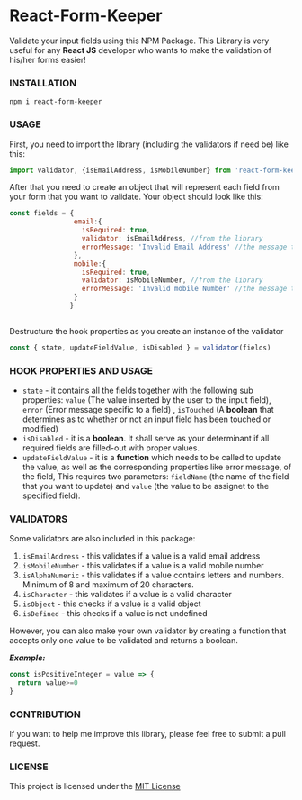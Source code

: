 # React-Form-Keeper

Validate your input fields using this NPM Package. This Library is very useful for any **React JS** developer who wants to make the validation of his/her forms easier!

### INSTALLATION

`npm i react-form-keeper`

### USAGE


First, you need to import the library (including the validators if need be) like this:

``` js
import validator, {isEmailAddress, isMobileNumber} from 'react-form-keeper'
```


After that you need to create an object that will represent each field from your form that you want to validate. Your object should look like this:

``` js
const fields = {
                email:{
                  isRequired: true,
                  validator: isEmailAddress, //from the library
                  errorMessage: 'Invalid Email Address' //the message that you want to be shown if the validator rejects the user input
                },
                mobile:{
                  isRequired: true,
                  validator: isMobileNumber, //from the library
                  errorMessage: 'Invalid mobile Number' //the message that you want to be shown if the validator rejects the user input
                }
               }
        
  ```

Destructure the hook properties as you create an instance of the validator

```js
const { state, updateFieldValue, isDisabled } = validator(fields)

```

### HOOK PROPERTIES AND USAGE

- `state` - it contains all the fields together with the following sub properties:  `value` (The value inserted by the user to the input field), `error` (Error message specific to a field) ,  `isTouched` (A **boolean** that determines as to whether or not an input field has been touched or modified)
- `isDisabled` - it is a **boolean**. It shall serve as your determinant if all required fields are filled-out with proper values.
- `updateFieldValue` - it is a **function** which needs to be called to update the value, as well as the corresponding properties like error message, of the field, This requires two parameters: `fieldName` (the name of the field that you want to update) and `value` (the value to be assignet to the specified field).


 
### VALIDATORS

Some validators are also included in this package:

1. `isEmailAddress` - this validates if a value is a valid email address
2. `isMobileNumber` - this validates if a value is a valid mobile number
3. `isAlphaNumeric` - this validates if a value contains letters and numbers. Minimum of 8 and maximum of 20 characters.
4. `isCharacter` - this validates if a value is a valid character
5. `isObject` - this checks if a value is a valid object
6. `isDefined` - this checks if a value is not undefined


However, you can also make your own validator by creating a function that accepts only one value to be validated and returns a boolean.

***Example:***

```js
const isPositiveInteger = value => {
  return value>=0
}
```

### CONTRIBUTION

If you want to help me improve this library, please feel free to submit a pull request.


###  LICENSE 

This project is licensed under the [MIT License](https://github.com/arman226/react-form-keeper/blob/master/LICENSE)





